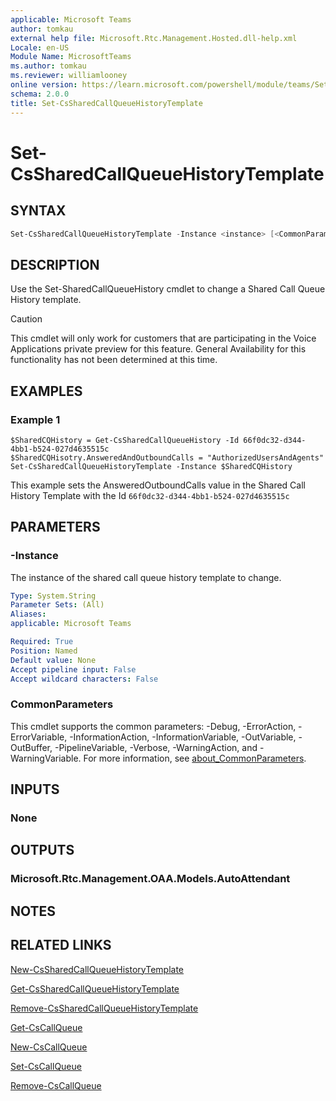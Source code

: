 ```yaml
---
applicable: Microsoft Teams
author: tomkau
external help file: Microsoft.Rtc.Management.Hosted.dll-help.xml
Locale: en-US
Module Name: MicrosoftTeams
ms.author: tomkau
ms.reviewer: williamlooney
online version: https://learn.microsoft.com/powershell/module/teams/Set-CsSharedCallQueueHistoryTemplate
schema: 2.0.0
title: Set-CsSharedCallQueueHistoryTemplate
---
```


# Set-CsSharedCallQueueHistoryTemplate

## SYNTAX

```powershell
Set-CsSharedCallQueueHistoryTemplate -Instance <instance> [<CommonParameters>]
```

## DESCRIPTION
Use the Set-SharedCallQueueHistory cmdlet to change a Shared Call Queue History template.

> [!CAUTION]
> This cmdlet will only work for customers that are participating in the Voice Applications private preview for this feature. General Availability for this functionality has not been determined at this time.

## EXAMPLES

### Example 1
```
$SharedCQHistory = Get-CsSharedCallQueueHistory -Id 66f0dc32-d344-4bb1-b524-027d4635515c
$SharedCQHisotry.AnsweredAndOutboundCalls = "AuthorizedUsersAndAgents"
Set-CsSharedCallQueueHistoryTemplate -Instance $SharedCQHistory
```

This example sets the AnsweredOutboundCalls value in the Shared Call History Template with the Id `66f0dc32-d344-4bb1-b524-027d4635515c`

## PARAMETERS

### -Instance
The instance of the shared call queue history template to change.

```yaml
Type: System.String
Parameter Sets: (All)
Aliases:
applicable: Microsoft Teams

Required: True
Position: Named
Default value: None
Accept pipeline input: False
Accept wildcard characters: False
```


### CommonParameters
This cmdlet supports the common parameters: -Debug, -ErrorAction, -ErrorVariable, -InformationAction, -InformationVariable, -OutVariable, -OutBuffer, -PipelineVariable, -Verbose, -WarningAction, and -WarningVariable. For more information, see [about_CommonParameters](https://go.microsoft.com/fwlink/?LinkID=113216).

## INPUTS

### None

## OUTPUTS

### Microsoft.Rtc.Management.OAA.Models.AutoAttendant

## NOTES

## RELATED LINKS

[New-CsSharedCallQueueHistoryTemplate](./New-CsSharedCallQueueHistoryTemplate.md)

[Get-CsSharedCallQueueHistoryTemplate](./Get-CsSharedCallQueueHistoryTemplate.md)

[Remove-CsSharedCallQueueHistoryTemplate](./Remove-CsSharedCallQueueHistoryTemplate.md)

[Get-CsCallQueue](./Get-CsCallQueue.md)

[New-CsCallQueue](./New-CsCallQueue.md)

[Set-CsCallQueue](./Set-CsCallQueue.md)

[Remove-CsCallQueue](./Remove-CsCallQueue.md)



